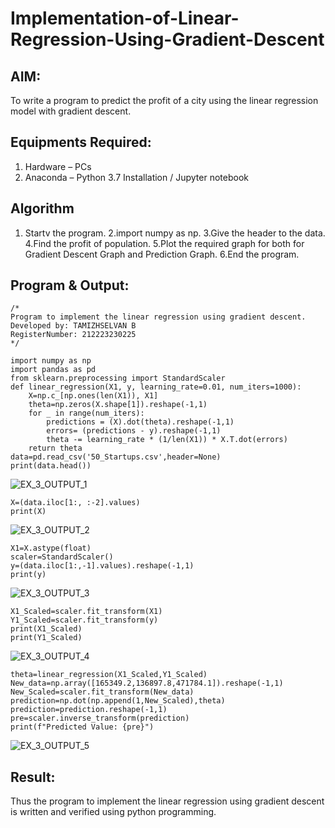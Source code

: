 # Implementation-of-Linear-Regression-Using-Gradient-Descent

## AIM:
To write a program to predict the profit of a city using the linear regression model with gradient descent.

## Equipments Required:
1. Hardware – PCs
2. Anaconda – Python 3.7 Installation / Jupyter notebook

## Algorithm
1. Startv the program.
2.import numpy as np.
3.Give the header to the data.
4.Find the profit of population.
5.Plot the required graph for both for Gradient Descent Graph and Prediction Graph.
6.End the program.

## Program & Output:
```
/*
Program to implement the linear regression using gradient descent.
Developed by: TAMIZHSELVAN B
RegisterNumber: 212223230225  
*/
```

```
import numpy as np
import pandas as pd
from sklearn.preprocessing import StandardScaler
def linear_regression(X1, y, learning_rate=0.01, num_iters=1000):
    X=np.c_[np.ones(len(X1)), X1]
    theta=np.zeros(X.shape[1]).reshape(-1,1)
    for _ in range(num_iters):
        predictions = (X).dot(theta).reshape(-1,1)
        errors= (predictions - y).reshape(-1,1)
        theta -= learning_rate * (1/len(X1)) * X.T.dot(errors)
    return theta
data=pd.read_csv('50_Startups.csv',header=None)
print(data.head())
```

![EX_3_OUTPUT_1](https://github.com/user-attachments/assets/d7c60ba1-d1ca-4bd5-8c8f-20a4c8197c04)

```
X=(data.iloc[1:, :-2].values)
print(X)
```
![EX_3_OUTPUT_2](https://github.com/user-attachments/assets/c3f0e889-d85f-4c3a-a5be-3dbb40fef4a0)

```
X1=X.astype(float)
scaler=StandardScaler()
y=(data.iloc[1:,-1].values).reshape(-1,1)
print(y)
```
![EX_3_OUTPUT_3](https://github.com/user-attachments/assets/b0d56d73-fee0-43de-91b5-3cda26dfbfeb)

```
X1_Scaled=scaler.fit_transform(X1)
Y1_Scaled=scaler.fit_transform(y)
print(X1_Scaled)
print(Y1_Scaled)
```
![EX_3_OUTPUT_4](https://github.com/user-attachments/assets/0ff04bae-1e4f-441f-9831-dd0c0be00c91)

```
theta=linear_regression(X1_Scaled,Y1_Scaled)
New_data=np.array([165349.2,136897.8,471784.1]).reshape(-1,1)
New_Scaled=scaler.fit_transform(New_data)
prediction=np.dot(np.append(1,New_Scaled),theta)
prediction=prediction.reshape(-1,1)
pre=scaler.inverse_transform(prediction)
print(f"Predicted Value: {pre}")
```

![EX_3_OUTPUT_5](https://github.com/user-attachments/assets/998fb07e-02e4-40fa-9415-6193b990bc8f)


## Result:
Thus the program to implement the linear regression using gradient descent is written and verified using python programming.
